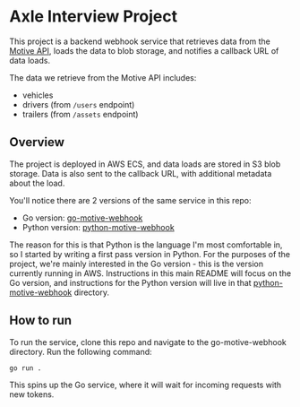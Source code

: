 # Axle Interview Project

This project is a backend webhook service that retrieves data from the [Motive API](https://developer.gomotive.com/reference/introduction), loads the data to blob storage, and notifies a callback URL of data loads.

The data we retrieve from the Motive API includes:

- vehicles
- drivers (from `/users` endpoint)
- trailers (from `/assets` endpoint)

## Overview

The project is deployed in AWS ECS, and data loads are stored in S3 blob storage. Data is also sent to the callback URL, with additional metadata about the load.

You'll notice there are 2 versions of the same service in this repo:

- Go version: [go-motive-webhook](https://github.com/h-morgan/axle-motive-webhook/tree/main/go-motive-webhook)
- Python version: [python-motive-webhook](https://github.com/h-morgan/axle-motive-webhook/tree/main/python-motive-webhook)

The reason for this is that Python is the language I'm most comfortable in, so I started by writing a first pass version in Python. For the purposes of the project, we're mainly interested in the Go version - this is the version currently running in AWS. Instructions in this main README will focus on the Go version, and instructions for the Python version will live in that [python-motive-webhook](https://github.com/h-morgan/axle-motive-webhook/tree/main/python-motive-webhook) directory.

## How to run

To run the service, clone this repo and navigate to the go-motive-webhook directory. Run the following command:

```bash
go run .
```

This spins up the Go service, where it will wait for incoming requests with new tokens.
